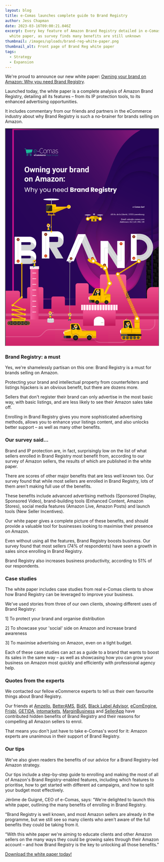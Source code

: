 ```yaml
---
layout: blog
title: e-Comas launches complete guide to Brand Registry
author: Jess Chapman
date: 2023-03-16T09:00:21.046Z
excerpt: Every key feature of Amazon Brand Registry detailed in e-Comas's new
  white paper, as survey finds many benefits are still unknown
thumbnail: /images/uploads/brand-reg-white-paper.png
thumbnail_alt: Front page of Brand Reg white paper
tags:
  - Strategy
  - Expansion
---
```

<!--StartFragment-->

We're proud to announce our new white paper: [Owning your brand on Amazon: Why you need Brand Registry](https://e-comas.com/white-paper-form.html).

Launched today, the white paper is a complete analysis of Amazon Brand Registry, detailing all its features – from its IP protection tools, to its enhanced advertising opportunities.

It includes commentary from our friends and partners in the eCommerce industry about why Brand Registry is such a no-brainer for brands selling on Amazon.

![Front page of e-Comas Brand Registry white paper](/images/uploads/brand-reg-white-paper-cover.png "Front page of e-Comas Brand Registry white paper")

### Brand Registry: a must

Yes, we're shamelessly partisan on this one: Brand Registry is a must for brands selling on Amazon.

Protecting your brand and intellectual property from counterfeiters and listings hijackers is an obvious benefit, but there are dozens more.

Sellers that don't register their brand can only advertise in the most basic way, with basic listings, and are less likely to see their Amazon sales take off.

Enrolling in Brand Registry gives you more sophisticated advertising methods, allows you to enhance your listings content, and also unlocks better support – as well as many other benefits.

### Our survey said...

Brand and IP protection are, in fact, surprisingly low on the list of what sellers enrolled in Brand Registry most benefit from, according to our survey of Amazon sellers, the results of which are published in the white paper.

There are scores of other major benefits that are less well known too. Our survey found that while most sellers are enrolled in Brand Registry, lots of them aren't making full use of the benefits.

These benefits include advanced advertising methods (Sponsored Display, Sponsored Video), brand-building tools (Enhanced Content, Amazon Stores), social media features (Amazon Live, Amazon Posts) and launch tools (New Seller Incentives).

Our white paper gives a complete picture of these benefits, and should provide a valuable tool for businesses looking to maximise their presence on Amazon.

Even without using all the features, Brand Registry boosts business. Our survey found that most sellers (74% of respondents) have seen a growth in sales since enrolling in Brand Registry.

Brand Registry also increases business productivity, according to 51% of our respondents.

### Case studies

The white paper includes case studies from real e-Comas clients to show how Brand Registry can be leveraged to improve your business.

We've used stories from three of our own clients, showing different uses of Brand Registry:

1] To protect your brand and organise distribution

2] To showcase your 'social' side on Amazon and increase brand awareness

3] To maximise advertising on Amazon, even on a tight budget.

Each of these case studies can act as a guide to a brand that wants to boost its sales in the same way – as well as showcasing how you can grow your business on Amazon most quickly and efficiently with professional agency help.

### Quotes from the experts

We contacted our fellow eCommerce experts to tell us their own favourite things about Brand Registry.

Our friends at [Amzello](https://www.amzello.com/), [BetterAMS](https://betterams.com/), [BidX](http://www.bidx.io/), [Black Label Advisor](http://www.blacklabeladvisor.com/), [eComEngine](http://www.ecomengine.com/), [Frisbi](https://www.frisbi.com/), [GETIDA](https://getida.com/), [intomarkets](http://www.intomarkets.com/), [MarginBusiness](https://marginbusiness.com/) and [SellerApp](https://www.sellerapp.com/) have contributed hidden benefits of Brand Registry and their reasons for compelling all Amazon sellers to enrol.

That means you don't just have to take e-Comas's word for it: Amazon experts are unanimous in their support of Brand Registry.

### Our tips

We've also given readers the benefits of our advice for a Brand Registry-led Amazon strategy.

Our tips include a step-by-step guide to enrolling and making the most of all of Amazon's Brand Registry-enabled features, including which features to prioritise, how to get started with different ad campaigns, and how to split your budget most effectively.

Jérôme de Guigné, CEO of e-Comas, says: “We're delighted to launch this white paper, outlining the many benefits of enrolling in Brand Registry.

“Brand Registry is well known, and most Amazon sellers are already in the programme, but we still see so many clients who aren't aware of the full benefits they could be taking from it.

“With this white paper we're aiming to educate clients and other Amazon sellers on the many ways they could be growing sales through their Amazon account – and how Brand Registry is the key to unlocking all those benefits.”

[D﻿ownload the white paper today!](https://e-comas.com/white-paper-form.html)

<!--EndFragment-->